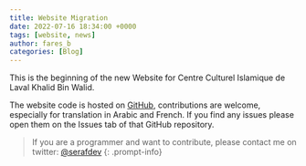 ```yaml
---
title: Website Migration
date: 2022-07-16 18:34:00 +0000
tags: [website, news]
author: fares_b
categories: [Blog]
---
```


 This is the beginning of the new Website for Centre Culturel Islamique de Laval Khalid Bin Walid.

 The website code is hosted on [GitHub](https://github.com/ccil-kbw/ccil-kbw), contributions are welcome, especially for translation in Arabic and French.
 If you find any issues please open them on the Issues tab of that GitHub repository.

> If you are a programmer and want to contribute, please contact me on twitter: [@serafdev](https://twitter.com/serafdev)
{: .prompt-info}
